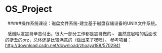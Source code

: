 # OS_Project

 
#####操作系统课设：磁盘文件系统-建立基于磁盘存储设备的UNIX文件系统。

 
感谢队友震哥辛苦付出，很大一部分工作都是震哥做的~
 
虽然底层啥的后面改的挺丑的orz，总体还是比较满意的（做出来了嘿嘿）。
参考项目： http://download.csdn.net/download/zhoaya188/5702941 
